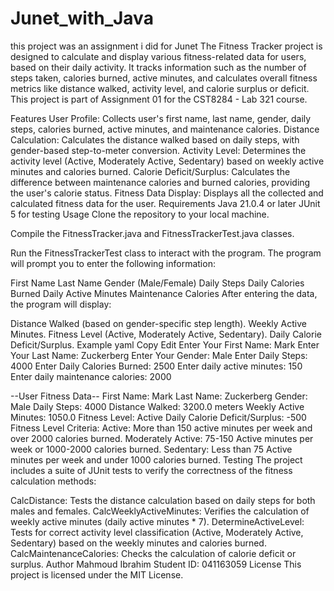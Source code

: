 # Junet_with_Java
 this project was an assignment i did for Junet
The Fitness Tracker project is designed to calculate and display various fitness-related data for users, based on their daily activity. It tracks information such as the number of steps taken, calories burned, active minutes, and calculates overall fitness metrics like distance walked, activity level, and calorie surplus or deficit. This project is part of Assignment 01 for the CST8284 - Lab 321 course.

Features
User Profile: Collects user's first name, last name, gender, daily steps, calories burned, active minutes, and maintenance calories.
Distance Calculation: Calculates the distance walked based on daily steps, with gender-based step-to-meter conversion.
Activity Level: Determines the activity level (Active, Moderately Active, Sedentary) based on weekly active minutes and calories burned.
Calorie Deficit/Surplus: Calculates the difference between maintenance calories and burned calories, providing the user's calorie status.
Fitness Data Display: Displays all the collected and calculated fitness data for the user.
Requirements
Java 21.0.4 or later
JUnit 5 for testing
Usage
Clone the repository to your local machine.

Compile the FitnessTracker.java and FitnessTrackerTest.java classes.

Run the FitnessTrackerTest class to interact with the program. The program will prompt you to enter the following information:

First Name
Last Name
Gender (Male/Female)
Daily Steps
Daily Calories Burned
Daily Active Minutes
Maintenance Calories
After entering the data, the program will display:

Distance Walked (based on gender-specific step length).
Weekly Active Minutes.
Fitness Level (Active, Moderately Active, Sedentary).
Daily Calorie Deficit/Surplus.
Example
yaml
Copy
Edit
Enter Your First Name: Mark
Enter Your Last Name: Zuckerberg
Enter Your Gender: Male
Enter Daily Steps: 4000
Enter Daily Calories Burned: 2500
Enter daily active minutes: 150
Enter daily maintenance calories: 2000

--User Fitness Data--
First Name: Mark
Last Name: Zuckerberg
Gender: Male
Daily Steps: 4000
Distance Walked: 3200.0 meters
Weekly Active Minutes: 1050.0
Fitness Level: Active
Daily Calorie Deficit/Surplus: -500
Fitness Level Criteria:
Active: More than 150 active minutes per week and over 2000 calories burned.
Moderately Active: 75-150 Active minutes per week or 1000-2000 calories burned.
Sedentary: Less than 75 Active minutes per week and under 1000 calories burned.
Testing
The project includes a suite of JUnit tests to verify the correctness of the fitness calculation methods:

CalcDistance: Tests the distance calculation based on daily steps for both males and females.
CalcWeeklyActiveMinutes: Verifies the calculation of weekly active minutes (daily active minutes * 7).
DetermineActiveLevel: Tests for correct activity level classification (Active, Moderately Active, Sedentary) based on the weekly minutes and calories burned.
CalcMaintenanceCalories: Checks the calculation of calorie deficit or surplus.
Author
Mahmoud Ibrahim
Student ID: 041163059
License
This project is licensed under the MIT License.

